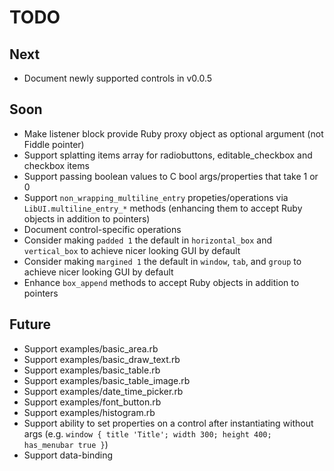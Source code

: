# TODO

## Next

- Document newly supported controls in v0.0.5

## Soon

- Make listener block provide Ruby proxy object as optional argument (not Fiddle pointer)
- Support splatting items array for radiobuttons, editable_checkbox and checkbox items
- Support passing boolean values to C bool args/properties that take 1 or 0
- Support `non_wrapping_multiline_entry` propeties/operations via `LibUI.multiline_entry_*` methods (enhancing them to accept Ruby objects in addition to pointers)
- Document control-specific operations
- Consider making `padded 1` the default in `horizontal_box` and `vertical_box` to achieve nicer looking GUI by default
- Consider making `margined 1` the default in `window`, `tab`, and `group` to achieve nicer looking GUI by default
- Enhance `box_append` methods to accept Ruby objects in addition to pointers

## Future

- Support examples/basic_area.rb
- Support examples/basic_draw_text.rb
- Support examples/basic_table.rb
- Support examples/basic_table_image.rb
- Support examples/date_time_picker.rb
- Support examples/font_button.rb
- Support examples/histogram.rb
- Support ability to set properties on a control after instantiating without args (e.g. `window { title 'Title'; width 300; height 400; has_menubar true }`)
- Support data-binding
